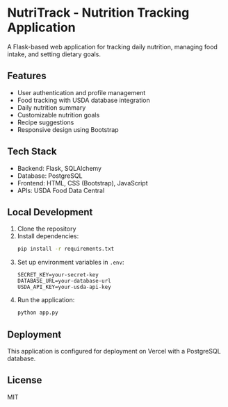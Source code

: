 # NutriTrack - Nutrition Tracking Application

A Flask-based web application for tracking daily nutrition, managing food intake, and setting dietary goals.

## Features

- User authentication and profile management
- Food tracking with USDA database integration
- Daily nutrition summary
- Customizable nutrition goals
- Recipe suggestions
- Responsive design using Bootstrap

## Tech Stack

- Backend: Flask, SQLAlchemy
- Database: PostgreSQL
- Frontend: HTML, CSS (Bootstrap), JavaScript
- APIs: USDA Food Data Central

## Local Development

1. Clone the repository
2. Install dependencies:
   ```bash
   pip install -r requirements.txt
   ```
3. Set up environment variables in `.env`:
   ```
   SECRET_KEY=your-secret-key
   DATABASE_URL=your-database-url
   USDA_API_KEY=your-usda-api-key
   ```
4. Run the application:
   ```bash
   python app.py
   ```

## Deployment

This application is configured for deployment on Vercel with a PostgreSQL database.

## License

MIT